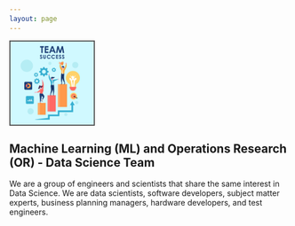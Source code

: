 ```yaml
---
layout: page
---
```

<meta name="viewport" content="width=device-width, initial-scale=1">
<style>
.centerImage
{
 text-align:center;
 display:block;
}
img {
  border: 2px solid #555;
}
</style>
<script src="https://kit.fontawesome.com/7812f4f196.js" crossorigin="anonymous"></script>

<img src="/pics/Team-Business-People-Success-Teamwork-Group-4630294.png" class="centerImage" alt="" width="150">

<h2>Machine Learning (ML) and Operations Research (OR) - Data Science Team</h2>
  

<p>We are a group of engineers and scientists that share the same interest in Data Science. We are data scientists, software developers, subject matter experts, business planning managers, hardware developers, and test engineers. </p>

